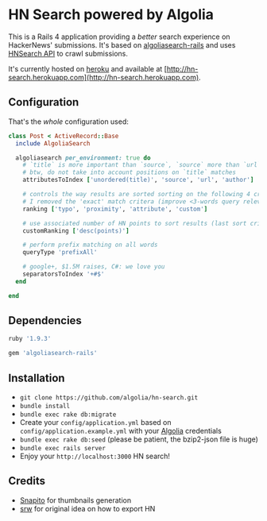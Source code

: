 HN Search powered by Algolia
==================

This is a Rails 4 application providing a _better_ search experience on HackerNews' submissions. It's based on [algoliasearch-rails](https://github.com/algolia/algoliasearch-rails) and uses [HNSearch API](https://www.hnsearch.com/api) to crawl submissions.

It's currently hosted on [heroku](https://www.heroku.com) and available at [http://hn-search.herokuapp.com](http://hn-search.herokuapp.com).

Configuration
--------------

That's the _whole_ configuration used:

```ruby
class Post < ActiveRecord::Base
  include AlgoliaSearch

  algoliasearch per_environment: true do
    # `title` is more important than `source`, `source` more than `url`, `url` more than `author`
    # btw, do not take into account positions on `title` matches
    attributesToIndex ['unordered(title)', 'source', 'url', 'author']

    # controls the way results are sorted sorting on the following 4 criteria (one after another)
    # I removed the 'exact' match critera (improve <3-words query relevance)
    ranking ['typo', 'proximity', 'attribute', 'custom']

    # use associated number of HN points to sort results (last sort criteria)
    customRanking ['desc(points)']

    # perform prefix matching on all words
    queryType 'prefixAll'

    # google+, $1.5M raises, C#: we love you
    separatorsToIndex '+#$'
  end

end
```

Dependencies
-------------

```ruby
ruby '1.9.3'

gem 'algoliasearch-rails'
```

Installation
--------------

* ```git clone https://github.com/algolia/hn-search.git```
*  ```bundle install```
*  ```bundle exec rake db:migrate```
*  Create your ```config/application.yml``` based on ```config/application.example.yml``` with your [Algolia](http://www.algolia.com) credentials
*  ```bundle exec rake db:seed``` (please be patient, the bzip2-json file is huge)
*  ```bundle exec rails server```
*  Enjoy your ```http://localhost:3000``` HN search!

Credits
--------
    
* [Snapito](http://snapito.com) for thumbnails generation
* [srw](https://gist.github.com/srw/1360455) for original idea on how to export HN
